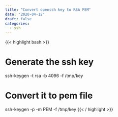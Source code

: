 ```yaml
---
title: "Convert openssh key to RSA PEM"
date: "2020-04-12"
draft: false
categories:
  - ssh
---
```


{{< highlight bash >}}
# Generate the ssh key
ssh-keygen -t rsa -b 4096 -f /tmp/key
# Convert it to pem file
ssh-keygen -p -m PEM -f /tmp/key
{{< / highlight >}}
